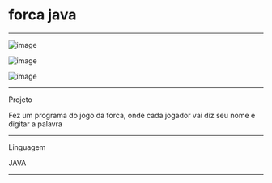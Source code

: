 #   forca  java
**********************************************************************************************************

![image](https://user-images.githubusercontent.com/72118415/173210253-2db431b3-d92e-4fbb-9149-aeaf447723df.png)


![image](https://user-images.githubusercontent.com/72118415/173210291-7a13b91b-6e9f-4385-a92d-d1aab1b72183.png)


![image](https://user-images.githubusercontent.com/72118415/173210267-04991bec-ff30-4a62-aa3b-1230f5c3c41a.png)



****************************************************************************************************
Projeto


Fez um programa do jogo da forca, onde cada jogador vai diz seu nome e digitar a palavra 
****************************************************************************************************
Linguagem

JAVA
*************************************************************************************************
